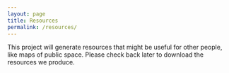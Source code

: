 ```yaml
---
layout: page
title: Resources
permalink: /resources/
---
```


This project will generate resources that might be useful for other people, like maps of public space. Please check back later to download the resources we produce.
